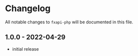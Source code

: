 # Changelog

All notable changes to `fxapi-php` will be documented in this file.

## 1.0.0 - 2022-04-29

- initial release
